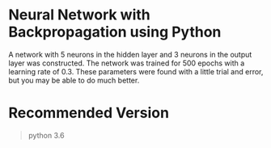 # Neural Network with Backpropagation using Python

A network with 5 neurons in the hidden layer and 3 neurons in the output layer was constructed. The network was trained for 500 epochs with a learning rate of 0.3. These parameters were found with a little trial and error, but you may be able to do much better.

# Recommended Version

> python 3.6
